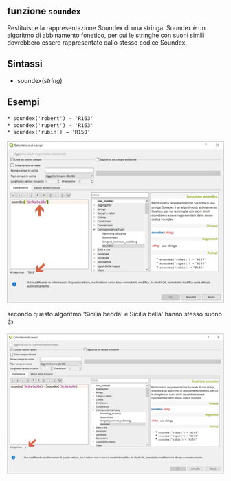﻿## funzione `soundex`

Restituisce la rappresentazione Soundex di una stringa. Soundex è un algoritmo di abbinamento fonetico, per cui le stringhe con suoni simili dovrebbero essere rappresentate dallo stesso codice Soundex.

## Sintassi

* soundex(*string*)

## Esempi
```
* soundex('robert') → 'R163'
* soundex('rupert') → 'R163'
* soundex('rubin') → 'R150'
```

<img src="/img/corrispondenza_fuzzy/soundex1.png">

secondo questo algoritmo 'Sicilia bedda' e Sicilia bella' hanno stesso suono :+1:

<img src="/img/corrispondenza_fuzzy/soundex2.png">